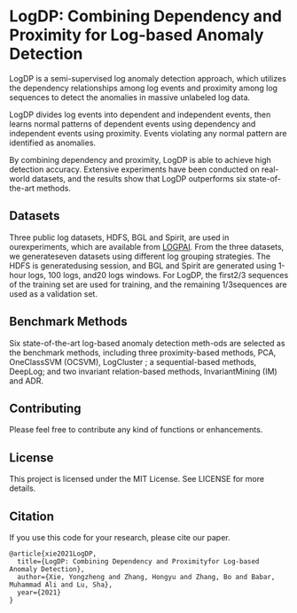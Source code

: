 # LogDP: Combining Dependency and Proximity for Log-based Anomaly Detection
LogDP is a semi-supervised log anomaly detection approach, which utilizes the dependency relationships among log events and proximity among log sequences to detect the anomalies in massive unlabeled log data. 

LogDP divides log events into dependent and independent events, then learns normal patterns of dependent events using dependency and independent events using proximity. Events violating any normal pattern are identified as anomalies. 

By combining dependency and proximity, LogDP is able to achieve high detection accuracy. Extensive experiments have been conducted on real-world datasets, and the results show that LogDP outperforms six state-of-the-art methods.

## Datasets

Three public log datasets, HDFS, BGL and Spirit, are used in ourexperiments, which are available from [LOGPAI](https://github.com/logpai). From the three datasets, we generateseven datasets using different log grouping strategies. The HDFS is generatedusing session, and BGL and Spirit are generated using 1-hour logs, 100 logs, and20 logs windows. For LogDP, the first2/3 sequences of the training set are used for training, and the remaining 1/3sequences are used as a validation set.

## Benchmark Methods

Six state-of-the-art log-based anomaly detection meth-ods  are  selected  as  the  benchmark  methods,  including  three  proximity-based methods, PCA, OneClassSVM (OCSVM), LogCluster ; a sequential-based methods, DeepLog; and two invariant relation-based methods, InvariantMining (IM) and ADR.

## Contributing
Please feel free to contribute any kind of functions or enhancements.

## License
This project is licensed under the MIT License. See LICENSE for more details.


## Citation
If you use this code for your research, please cite our paper.
```
@article{xie2021LogDP,
  title={LogDP: Combining Dependency and Proximityfor Log-based Anomaly Detection},
  author={Xie, Yongzheng and Zhang, Hongyu and Zhang, Bo and Babar, Muhammad Ali and Lu, Sha},
  year={2021}
}
```
